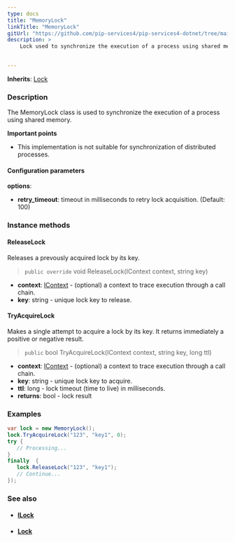```yaml
---
type: docs
title: "MemoryLock"
linkTitle: "MemoryLock"
gitUrl: "https://github.com/pip-services4/pip-services4-dotnet/tree/main/pip-services4-logic-dotnet"
description: >
    Lock used to synchronize the execution of a process using shared memory.

    
---
```


**Inherits**: [Lock](../lock)

### Description

The MemoryLock class is used to synchronize the execution of a process using shared memory.

**Important points**

- This implementation is not suitable for synchronization of distributed processes.

#### Configuration parameters
**options**:
- **retry_timeout**: timeout in milliseconds to retry lock acquisition. (Default: 100)


### Instance methods

#### ReleaseLock
Releases a prevously acquired lock by its key.

> `public override` void ReleaseLock(IContext context, string key)

- **context**: [IContext](../../../components/context/icontext) - (optional) a context to trace execution through a call chain.
- **key**: string - unique lock key to release.


#### TryAcquireLock
Makes a single attempt to acquire a lock by its key.
It returns immediately a positive or negative result.

> `public` bool TryAcquireLock(IContext context, string key, long ttl)

- **context**: [IContext](../../../components/context/icontext) - (optional) a context to trace execution through a call chain.
- **key**: string - unique lock key to acquire.
- **ttl**: long - lock timeout (time to live) in milliseconds.
- **returns**: bool - lock result

### Examples

```cs
var lock = new MemoryLock();
lock.TryAcquireLock("123", "key1", 0);
try {
   // Processing...
}
finally  {
   lock.ReleaseLock("123", "key1");
   // Continue...
});

```

### See also
- #### [ILock](../ilock)
- #### [Lock](../lock)
